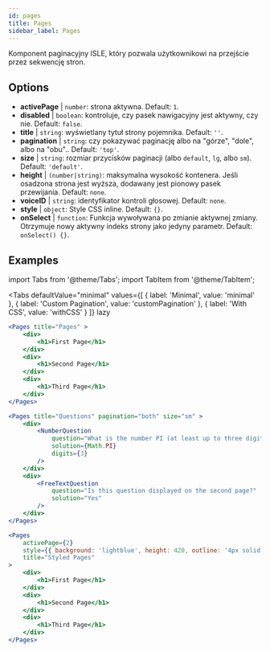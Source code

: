 ```yaml
---
id: pages 
title: Pages
sidebar_label: Pages
---
```


Komponent paginacyjny ISLE, który pozwala użytkownikowi na przejście przez sekwencję stron.

## Options

* __activePage__ | `number`: strona aktywna. Default: `1`.
* __disabled__ | `boolean`: kontroluje, czy pasek nawigacyjny jest aktywny, czy nie. Default: `false`.
* __title__ | `string`: wyświetlany tytuł strony pojemnika. Default: `''`.
* __pagination__ | `string`: czy pokazywać paginację albo na "górze", "dole", albo na "obu".. Default: `'top'`.
* __size__ | `string`: rozmiar przycisków paginacji (albo `default`, `lg`, albo `sm`). Default: `'default'`.
* __height__ | `(number|string)`: maksymalna wysokość kontenera. Jeśli osadzona strona jest wyższa, dodawany jest pionowy pasek przewijania. Default: `none`.
* __voiceID__ | `string`: identyfikator kontroli głosowej. Default: `none`.
* __style__ | `object`: Style CSS inline. Default: `{}`.
* __onSelect__ | `function`: Funkcja wywoływana po zmianie aktywnej zmiany. Otrzymuje nowy aktywny indeks strony jako jedyny parametr. Default: `onSelect() {}`.


## Examples

import Tabs from '@theme/Tabs';
import TabItem from '@theme/TabItem';

<Tabs
    defaultValue="minimal"
    values={[
        { label: 'Minimal', value: 'minimal' },
        { label: 'Custom Pagination', value: 'customPagination' },
        { label: 'With CSS', value: 'withCSS' }
    ]}
    lazy
>

<TabItem value="minimal">

```jsx live
<Pages title="Pages" >
    <div>
        <h1>First Page</h1>
    </div>
    <div>
        <h1>Second Page</h1>
    </div>
    <div>
        <h1>Third Page</h1>
    </div>
</Pages>
```

</TabItem>

<TabItem value="customPagination" >

```jsx live
<Pages title="Questions" pagination="both" size="sm" >
    <div>
        <NumberQuestion
            question="What is the number PI (at least up to three digits after the decimal point)?"
            solution={Math.PI}
            digits={3}
        />
    </div>
    <div>
        <FreeTextQuestion 
            question="Is this question displayed on the second page?"
            solution="Yes" 
        />
    </div>
</Pages>
```
</TabItem>

<TabItem value="withCSS">

```jsx live
<Pages 
    activePage={2}
    style={{ background: 'lightblue', height: 420, outline: '4px solid black' }} 
    title="Styled Pages"
>
    <div>
        <h1>First Page</h1>
    </div>
    <div>
        <h1>Second Page</h1>
    </div>
    <div>
        <h1>Third Page</h1>
    </div>
</Pages>
```

</TabItem>

</Tabs>

